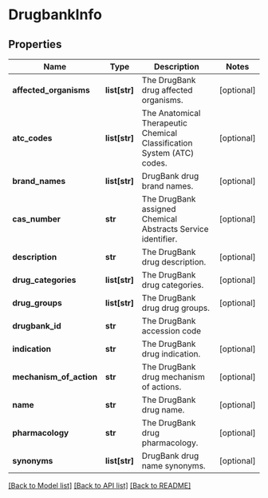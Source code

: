 # DrugbankInfo

## Properties
Name | Type | Description | Notes
------------ | ------------- | ------------- | -------------
**affected_organisms** | **list[str]** | The DrugBank drug affected organisms. | [optional] 
**atc_codes** | **list[str]** | The Anatomical Therapeutic Chemical Classification System (ATC) codes. | [optional] 
**brand_names** | **list[str]** | DrugBank drug brand names. | [optional] 
**cas_number** | **str** | The DrugBank assigned Chemical Abstracts Service identifier. | [optional] 
**description** | **str** | The DrugBank drug description. | [optional] 
**drug_categories** | **list[str]** | The DrugBank drug categories. | [optional] 
**drug_groups** | **list[str]** | The DrugBank drug drug groups. | [optional] 
**drugbank_id** | **str** | The DrugBank accession code | 
**indication** | **str** | The DrugBank drug indication. | [optional] 
**mechanism_of_action** | **str** | The DrugBank drug mechanism of actions. | [optional] 
**name** | **str** | The DrugBank drug name. | [optional] 
**pharmacology** | **str** | The DrugBank drug pharmacology. | [optional] 
**synonyms** | **list[str]** | DrugBank drug name synonyms. | [optional] 

[[Back to Model list]](../README.md#documentation-for-models) [[Back to API list]](../README.md#documentation-for-api-endpoints) [[Back to README]](../README.md)

